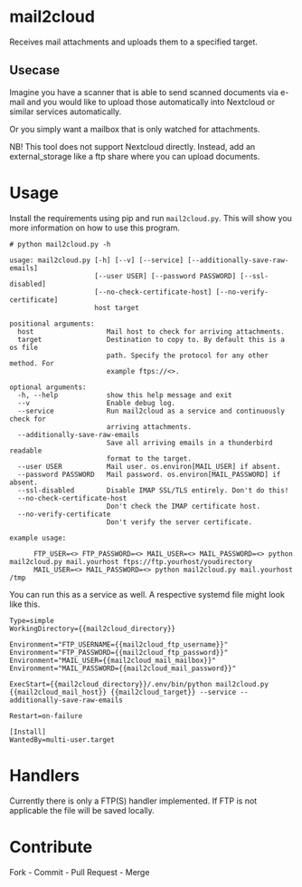 # mail2cloud

Receives mail attachments and uploads them to a specified target.

## Usecase
Imagine you have a scanner that is able to send scanned documents via e-mail and you would like to
upload those automatically into Nextcloud or similar services automatically.

Or you simply want a mailbox that is only watched for attachments.

NB! This tool does not support Nextcloud directly. Instead, add an external_storage like a ftp share
where you can upload documents.

# Usage

Install the requirements using pip and run `mail2cloud.py`. This will show you more information 
on how to use this program.

```
# python mail2cloud.py -h

usage: mail2cloud.py [-h] [--v] [--service] [--additionally-save-raw-emails]
                     [--user USER] [--password PASSWORD] [--ssl-disabled]
                     [--no-check-certificate-host] [--no-verify-certificate]
                     host target

positional arguments:
  host                  Mail host to check for arriving attachments.
  target                Destination to copy to. By default this is a os file
                        path. Specify the protocol for any other method. For
                        example ftps://<>.

optional arguments:
  -h, --help            show this help message and exit
  --v                   Enable debug log.
  --service             Run mail2cloud as a service and continuously check for
                        arriving attachments.
  --additionally-save-raw-emails
                        Save all arriving emails in a thunderbird readable
                        format to the target.
  --user USER           Mail user. os.environ[MAIL_USER] if absent.
  --password PASSWORD   Mail password. os.environ[MAIL_PASSWORD] if absent.
  --ssl-disabled        Disable IMAP SSL/TLS entirely. Don't do this!
  --no-check-certificate-host
                        Don't check the IMAP certificate host.
  --no-verify-certificate
                        Don't verify the server certificate.

example usage:

      FTP_USER=<> FTP_PASSWORD=<> MAIL_USER=<> MAIL_PASSWORD=<> python mail2cloud.py mail.yourhost ftps://ftp.yourhost/youdirectory
      MAIL_USER=<> MAIL_PASSWORD=<> python mail2cloud.py mail.yourhost /tmp
```

You can run this as a service as well. A respective systemd file might look like this.
```
Type=simple
WorkingDirectory={{mail2cloud_directory}}

Environment="FTP_USERNAME={{mail2cloud_ftp_username}}"
Environment="FTP_PASSWORD={{mail2cloud_ftp_password}}"
Environment="MAIL_USER={{mail2cloud_mail_mailbox}}"
Environment="MAIL_PASSWORD={{mail2cloud_mail_password}}"

ExecStart={{mail2cloud_directory}}/.env/bin/python mail2cloud.py {{mail2cloud_mail_host}} {{mail2cloud_target}} --service --additionally-save-raw-emails

Restart=on-failure

[Install]
WantedBy=multi-user.target
```

# Handlers
Currently there is only a FTP(S) handler implemented. If FTP is not applicable the file will 
be saved locally.

# Contribute
Fork - Commit - Pull Request - Merge

